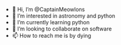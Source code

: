 - 👋 Hi, I’m @CaptainMeowlons
- 👀 I’m interested in astronomy and python
- 🌱 I’m currently learning python
- 💞️ I’m looking to collaborate on software
- 📫 How to reach me is by dying

<!---
CaptainMeowlons/CaptainMeowlons is a ✨ special ✨ repository because its `README.md` (this file) appears on your GitHub profile.
You can click the Preview link to take a look at your changes.
--->
